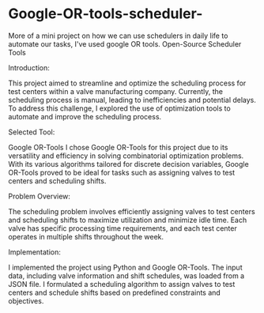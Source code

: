 # Google-OR-tools-scheduler-
More of a mini project on how we can use schedulers in daily life to automate our tasks, I've used google OR tools. 
Open-Source Scheduler Tools

Introduction: 

This project aimed to streamline and optimize the scheduling process for test centers within a valve manufacturing company. Currently, the scheduling process is manual, leading to inefficiencies and potential delays. To address this challenge, I explored the use of optimization tools to automate and improve the scheduling process.

Selected Tool: 

Google OR-Tools I chose Google OR-Tools for this project due to its versatility and efficiency in solving combinatorial optimization problems. With its various algorithms tailored for discrete decision variables, Google OR-Tools proved to be ideal for tasks such as assigning valves to test centers and scheduling shifts.

Problem Overview: 

The scheduling problem involves efficiently assigning valves to test centers and scheduling shifts to maximize utilization and minimize idle time. Each valve has specific processing time requirements, and each test center operates in multiple shifts throughout the week.

Implementation: 

I implemented the project using Python and Google OR-Tools. The input data, including valve information and shift schedules, was loaded from a JSON file. I formulated a scheduling algorithm to assign valves to test centers and schedule shifts based on predefined constraints and objectives.
